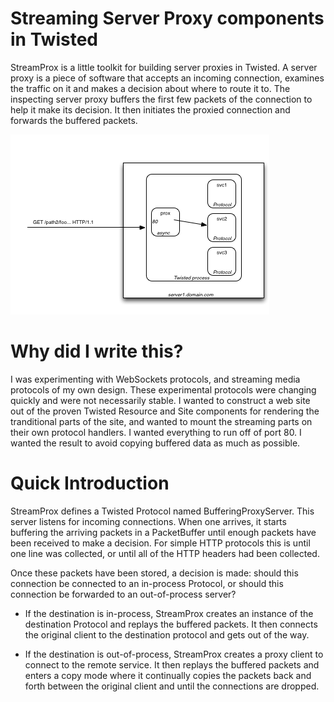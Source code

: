 
Streaming Server Proxy components in Twisted
============================================


StreamProx is a little toolkit for building server proxies in Twisted.
A server proxy is a piece of software that accepts an incoming
connection, examines the traffic on it and makes a decision about
where to route it to.  The inspecting server proxy buffers the first
few packets of the connection to help it make its decision.  It then
initiates the proxied connection and forwards the buffered packets.

![StreamProx Overview](streamprox-overview.png?raw=true)


# Why did I write this? #

I was experimenting with WebSockets protocols, and streaming media
protocols of my own design.  These experimental protocols were
changing quickly and were not necessarily stable.  I wanted to
construct a web site out of the proven Twisted Resource and Site
components for rendering the tranditional parts of the site, and
wanted to mount the streaming parts on their own protocol handlers.  I
wanted everything to run off of port 80.  I wanted the result to avoid
copying buffered data as much as possible.


# Quick Introduction #

StreamProx defines a Twisted Protocol named BufferingProxyServer.
This server listens for incoming connections.  When one arrives, it
starts buffering the arriving packets in a PacketBuffer until enough
packets have been received to make a decision.  For simple HTTP
protocols this is until one line was collected, or until all of the
HTTP headers had been collected.

Once these packets have been stored, a decision is made: should this
connection be connected to an in-process Protocol, or should this
connection be forwarded to an out-of-process server?

- If the destination is in-process, StreamProx creates an instance of
  the destination Protocol and replays the buffered packets.  It then
  connects the original client to the destination protocol and gets
  out of the way.

- If the destination is out-of-process, StreamProx creates a proxy
  client to connect to the remote service.  It then replays the
  buffered packets and enters a copy mode where it continually copies
  the packets back and forth between the original client and until the
  connections are dropped.


